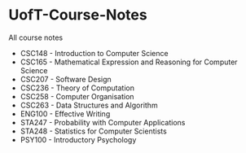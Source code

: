 # UofT-Course-Notes
All course notes
* CSC148 - Introduction to Computer Science
* CSC165 - Mathematical Expression and Reasoning for Computer Science
* CSC207 - Software Design
* CSC236 - Theory of Computation
* CSC258 - Computer Organisation
* CSC263 - Data Structures and Algorithm
* ENG100 - Effective Writing
* STA247 - Probability with Computer Applications
* STA248 - Statistics for Computer Scientists
* PSY100 - Introductory Psychology
